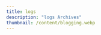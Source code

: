 ```yaml
---
title: logs
description: "logs Archives"
thumbnail: /content/blogging.webp
---
```


<LogsArchives   />
